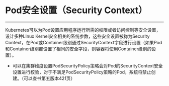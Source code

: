 # Pod安全设置（Security Context）

---

​	Kubernetes可以为Pod设置应用程序运行所需的权限或者访问控制等安全设置，设计多种LInux Kernel安全相关的系统参数，这些安全设置被称为Security Context，在Pod或Container级别通过SecurityContext字段进行设置（如果Pod和Container级别都设置了相同的安全字段，则容器将使用Container级别的设置）。

- 可以在集群维度设置PodSecurityPolicy策略会对Pod的SecurityContext安全设置进行校验，对于不满足PodSecurityPolicy策略的Pod，系统将禁止创建。（可以查书第五版本421页）

  